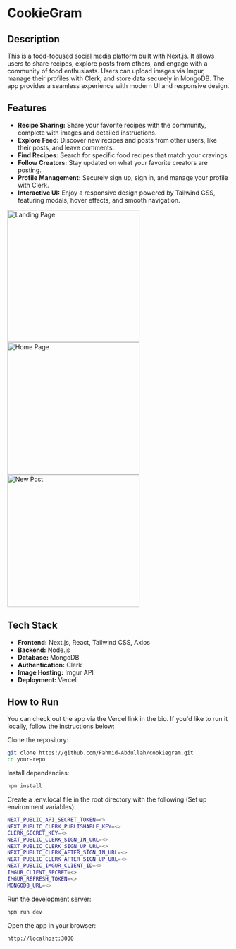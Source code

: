 # CookieGram

## Description
This is a food-focused social media platform built with Next.js. It allows users to share recipes, explore posts from others, and engage with a community of food enthusiasts. Users can upload images via Imgur, manage their profiles with Clerk, and store data securely in MongoDB. The app provides a seamless experience with modern UI and responsive design.

## Features
* **Recipe Sharing:** Share your favorite recipes with the community, complete with images and detailed instructions.
* **Explore Feed:** Discover new recipes and posts from other users, like their posts, and leave comments.
* **Find Recipes:** Search for specific food recipes that match your cravings.
* **Follow Creators:** Stay updated on what your favorite creators are posting.
* **Profile Management:** Securely sign up, sign in, and manage your profile with Clerk.
* **Interactive UI:** Enjoy a responsive design powered by Tailwind CSS, featuring modals, hover effects, and smooth navigation.

<p>
  <img src="https://github.com/Fahmid-Abdullah/cookiegram/blob/43d1fcfeb445cc0d30f60a47928ac8059a194999/demo%20gifs/Landing%20Page.gif" alt="Landing Page" width="300" style="display: inline-block; margin-right: 10px;">
  <img src="https://github.com/Fahmid-Abdullah/cookiegram/blob/43d1fcfeb445cc0d30f60a47928ac8059a194999/demo%20gifs/Home%20Page.gif" alt="Home Page" width="300" style="display: inline-block; margin-right: 10px;">
  <img src="https://github.com/Fahmid-Abdullah/cookiegram/blob/43d1fcfeb445cc0d30f60a47928ac8059a194999/demo%20gifs/New%20Post.gif" alt="New Post" width="300" style="display: inline-block;">
</p>


## Tech Stack
* **Frontend:** Next.js, React, Tailwind CSS, Axios
* **Backend:** Node.js
* **Database:** MongoDB
* **Authentication:** Clerk
* **Image Hosting:** Imgur API
* **Deployment:** Vercel

## How to Run
You can check out the app via the Vercel link in the bio. If you'd like to run it locally, follow the instructions below:


Clone the repository:

```bash
git clone https://github.com/Fahmid-Abdullah/cookiegram.git
cd your-repo
```

Install dependencies:

```bash
npm install
```

Create a .env.local file in the root directory with the following (Set up environment variables):
```bash
NEXT_PUBLIC_API_SECRET_TOKEN=<>
NEXT_PUBLIC_CLERK_PUBLISHABLE_KEY=<>
CLERK_SECRET_KEY=<>
NEXT_PUBLIC_CLERK_SIGN_IN_URL=<>
NEXT_PUBLIC_CLERK_SIGN_UP_URL=<>
NEXT_PUBLIC_CLERK_AFTER_SIGN_IN_URL=<>
NEXT_PUBLIC_CLERK_AFTER_SIGN_UP_URL=<>
NEXT_PUBLIC_IMGUR_CLIENT_ID=<>
IMGUR_CLIENT_SECRET=<>
IMGUR_REFRESH_TOKEN=<>
MONGODB_URL=<>
```

Run the development server:

```bash
npm run dev
```

Open the app in your browser:

```bash
http://localhost:3000
```
